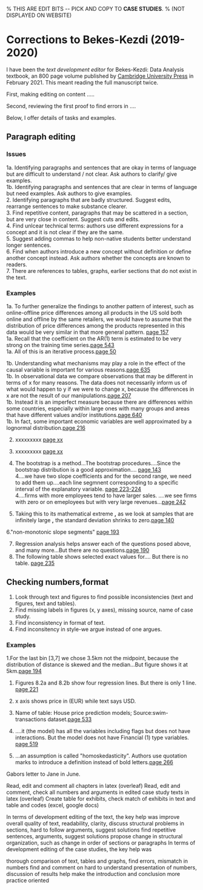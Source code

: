 
% THIS ARE EDIT BITS -- PICK AND COPY TO **CASE STUDIES**. 
% (NOT DISPLAYED ON WEBSITE)

# Corrections to Bekes-Kezdi (2019-2020)

I have been the *text development editor* for Bekes-Kezdi: Data Analysis textbook, an 800 page volume published by [Cambridge University Press]() in February 2021. This meant reading the full manuscript twice. 

First, making editing on content .....

Second, reviewing the first proof to find errors in ....

Below, I offer details of tasks and examples. 



## Paragraph editing

### Issues
1a. Identifying paragraphs and sentences that are okay in terms of language but are difficult to understand / not clear. Ask authors to clarify/ give examples.   
1b. Identifying paragraphs and sentences that are clear in terms of language but need examples. Ask authors to give examples.   
2. Identifying paragraphs that are badly structured. Suggest edits, rearrange sentences to make substance clearer.  
3. Find repetitive content, paragraphs that may be scattered in a section, but are very close in content. Suggest cuts and edits.   
4. Find unlcear technical terms: authors use different expressions for a concept and it is not clear if they are the same.  
5. Suggest adding commas to help non-native students better understand longer sentences.  
6. Find when authors introduce a new concept without definition or define another concept instead. Ask authors whether the concepts are known to readers.  
7. There are references to tables, graphs, earlier sections that do not exist in the text.

### Examples
1a. To further generalize the findings to another pattern of interest, such as online-offline price differences among all products in the US sold both online and offline by the same retailers, we would have to assume that the distribution of price differences among the products represented in this data would be very similar in that more general pattern. [page 157](/scans/e1.png)  
1a. Recall that the coefficient on the AR(1) term is estimated to be very strong on the training time series.[page 543](/scans/e1.png)   
1a. All of this is an iterative process.[page 50](/scans/e1.png)   


1b. Understanding what mechanisms may play a role in the effect of the causal variable is important for various reasons.[page 635](/scans/e1.png)   
1b. In observational data we compare observations that may be different in terms of x for many reasons. The data does not necessarily inform us of what would happen to y if we were to change x, because the differences in x are not the result of our manipulations.[page 207](/scans/e1.png)  
1b. Instead it is an imperfect measure because there are differences within some countries, especially within large ones with many groups and areas that have different values and/or institutions.[page 640](/scans/e1.png)      
1b. In fact, some important economic variables are well approximated by a lognormal distribution.[page 216](/scans/e1.png)  


2. xxxxxxxxx [page xx](/scans/e1.png)  
3. xxxxxxxxx [page xx](/scans/e1.png)  

4. The bootstrap is a method...The bootstrap procedures....Since the bootstrap distribution is a good approximation.... [page 143](/scans/e1.png)  
4....we have two slope coefficients and for the second range, we need to add them up....each line segmnent corresponding to a specific interval of the explanatory variable. [page 223-224](/scans/e1.png)  
4....firms with more employees tend to have larger sales. ....we see firms with zero or on emeployees but with very large revenues...[page 242](/scans/e1.png)  

5. Taking this to its mathematical extreme **,** as we look at samples that are infinitely large **,** the standard deviation shrinks to zero.[page 140](/scans/e1.png)  

6."non-monotonic slope segments" [page 193](/scans/e1.png)  

7. Regression analysis helps answer each of the questions posed above, and many more...But there are no questions.[page 190](/scans/e1.png)  
7. The following table shows selected exact values for.... But there is no table. [page 235](/scans/e1.png)  


## Checking numbers,format
1. Look through text and figures to find possible inconsistencies (text and figures, text and tables).  
2. Find missing labels in figures (x, y axes), missing source, name of case study. 
3. Find inconsistency in format of text. 
4. Find inconsitency in style-we argue instead of one argues.   

### Examples
1.For the last bin [3,7] we chose 3.5km not the midpoint, because the distribution of distance is skewed and the median...But figure shows it at 5km.[page 194](/scans/e1.png)  
1. Figures 8.2a and 8.2b show four regression lines. But there is only 1 line. [page 221](/scans/e1.png)  
1. x axis shows price in (EUR) while text says USD.  
1. Name of table: House price prediction models; Source:swim-transactions dataset.[page 533](/scans/e1.png)
1. ....it (the model) has all the variables including flags but does not have interactions. But the model does not have Financial (1) type variables. [page 519](/scans/e1.png)        

3. ...an assumption is called "homoskedasticity". Authors use quotation marks to introduce a definition instead of bold letters.[page 266](/scans/e1.png)   





Gabors letter to Jane in June. 

Read, edit and comment all chapters in latex (overleaf)
Read, edit and comment, check all numbers and arguments in edited case study texts in latex (overleaf)
Create table for exhibits, check match of exhibits in text and table and codes (excel, google docs)

In terms of development editing of the text, the key help was
improve overall quality of text, readability, clarity, 
discuss structural problems in sections, hard to follow arguments, suggest solutions
find repetitive sentences, arguments, suggest solutions
propose change in structural organization, such as change in order of sections or paragraphs
In terms of development editing of the case studies, the key help was

thorough comparison of text, tables and graphs, find errors, mismatch in numbers
find and comment on hard to understand presentation of numbers, discussion of results
help make the introduction and conclusion more practice oriented